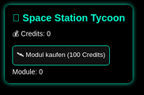 <!DOCTYPE html>
<html lang="de">
<head>
  <meta charset="UTF-8" />
  <meta name="viewport" content="width=device-width, initial-scale=1" />
  <title>Space Station Tycoon.io</title>
  <style>
    html, body {
      margin: 0;
      padding: 0;
      overflow: hidden;
      font-family: Arial, sans-serif;
      background: #000;
      color: white;
    }

    canvas {
      display: block;
      background: linear-gradient(to bottom, #000010, #001130);
    }

    .ui {
      position: absolute;
      top: 10px;
      left: 10px;
      background: rgba(0, 0, 0, 0.75);
      padding: 15px;
      border-radius: 10px;
      box-shadow: 0 0 10px #00ffcc;
      z-index: 10;
    }

    .ui h1 {
      color: #00ffcc;
      font-size: 20px;
      margin: 0 0 10px 0;
    }

    .btn {
      display: block;
      margin: 5px 0;
      padding: 8px;
      background: #111;
      border: 1px solid #00ffcc;
      border-radius: 6px;
      color: white;
      cursor: pointer;
      transition: 0.3s;
    }

    .btn:hover {
      background: #00ffcc;
      color: #000;
    }

    .stats {
      margin-bottom: 10px;
    }
  </style>
</head>
<body>
  <canvas id="gameCanvas"></canvas>

  <div class="ui">
    <h1>🚀 Space Station Tycoon</h1>
    <div class="stats">
      💰 Credits: <span id="credits">0</span>
    </div>
    <button class="btn" onclick="buyModule()">🛰️ Modul kaufen (100 Credits)</button>
    <div>Module: <span id="moduleCount">0</span></div>
  </div>

  <script>
    const canvas = document.getElementById('gameCanvas');
    const ctx = canvas.getContext('2d');
    let width, height;

    function resizeCanvas() {
      width = window.innerWidth;
      height = window.innerHeight;
      canvas.width = width;
      canvas.height = height;
    }
    window.addEventListener('resize', resizeCanvas);
    resizeCanvas();

    // Game state
    let credits = 0;
    let modules = 0;

    const player = {
      x: 100,
      y: 300,
      width: 40,
      height: 60,
      color: '#00ffcc',
      dx: 0,
      dy: 0,
      onGround: true,
    };

    const platform = {
      x: 0,
      y: 400,
      width: 10000,
      height: 50,
      color: '#444',
    };

    // WASD controls
    const keys = {};
    document.addEventListener('keydown', e => keys[e.key.toLowerCase()] = true);
    document.addEventListener('keyup', e => keys[e.key.toLowerCase()] = false);

    function update() {
      if (keys['a']) player.dx = -2;
      else if (keys['d']) player.dx = 2;
      else player.dx = 0;

      if (keys['w'] && player.onGround) {
        player.dy = -8;
        player.onGround = false;
      }

      player.x += player.dx;
      player.dy += 0.4;
      player.y += player.dy;

      if (player.y + player.height > platform.y) {
        player.y = platform.y - player.height;
        player.dy = 0;
        player.onGround = true;
      }

      ctx.clearRect(0, 0, width, height);

      // Plattform
      ctx.fillStyle = platform.color;
      ctx.fillRect(platform.x - player.x + width / 2 - player.width / 2, platform.y, platform.width, platform.height);

      // Module
      for (let i = 0; i < modules; i++) {
        ctx.fillStyle = "#00ffcc";
        ctx.fillRect(width / 2 - player.width / 2 + i * 60, platform.y - 40, 40, 40);
      }

      // Spieler
      ctx.fillStyle = player.color;
      ctx.fillRect(width / 2 - player.width / 2, player.y, player.width, player.height);

      requestAnimationFrame(update);
    }

    update();

    function addCredits() {
      let base = 10;
      if (modules > 1) {
        base = 10 + (modules - 1) * 50;
      }
      credits += base;
      document.getElementById('credits').innerText = credits;
    }
    setInterval(addCredits, 1000);

    function buyModule() {
      if (credits >= 100) {
        credits -= 100;
        modules++;
        document.getElementById('credits').innerText = credits;
        document.getElementById('moduleCount').innerText = modules;
      }
    }
  </script>
</body>
</html>
